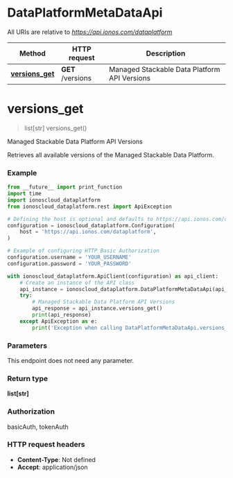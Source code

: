 # DataPlatformMetaDataApi

All URIs are relative to *https://api.ionos.com/dataplatform*

| Method | HTTP request | Description |
| ------------- | ------------- | ------------- |
| [**versions_get**](DataPlatformMetaDataApi.md#versions_get) | **GET** /versions | Managed Stackable Data Platform API Versions |


# **versions_get**
> list[str] versions_get()

Managed Stackable Data Platform API Versions

Retrieves all available versions of the Managed Stackable Data Platform.

### Example

```python
from __future__ import print_function
import time
import ionoscloud_dataplatform
from ionoscloud_dataplatform.rest import ApiException

# Defining the host is optional and defaults to https://api.ionos.com/dataplatform
configuration = ionoscloud_dataplatform.Configuration(
    host = 'https://api.ionos.com/dataplatform',
)

# Example of configuring HTTP Basic Authorization
configuration.username = 'YOUR_USERNAME'
configuration.password = 'YOUR_PASSWORD'

with ionoscloud_dataplatform.ApiClient(configuration) as api_client:
    # Create an instance of the API class
    api_instance = ionoscloud_dataplatform.DataPlatformMetaDataApi(api_client)
    try:
        # Managed Stackable Data Platform API Versions
        api_response = api_instance.versions_get()
        print(api_response)
    except ApiException as e:
        print('Exception when calling DataPlatformMetaDataApi.versions_get: %s\n' % e)
```

### Parameters
This endpoint does not need any parameter.

### Return type

**list[str]**

### Authorization

basicAuth, tokenAuth

### HTTP request headers

 - **Content-Type**: Not defined
 - **Accept**: application/json

